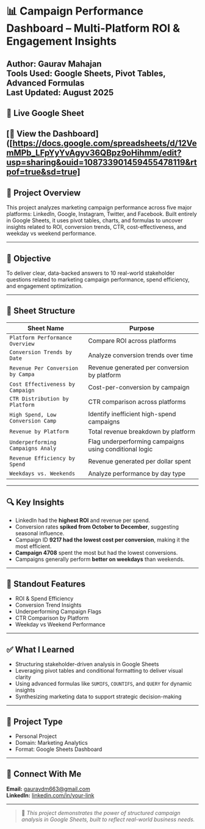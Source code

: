 # 📊 Campaign Performance Dashboard – Multi-Platform ROI & Engagement Insights

Author: Gaurav Mahajan  
Tools Used: Google Sheets, Pivot Tables, Advanced Formulas  
Last Updated: August 2025  
---

## 🔗 Live Google Sheet

[📂 View the Dashboard]([https://docs.google.com/spreadsheets/d/12VemMPb_LFpYyYvAgyv36QBpz9oHihmm/edit?usp=sharing&ouid=108733901459455478119&rtpof=true&sd=true]
---

## 📌 Project Overview

This project analyzes marketing campaign performance across five major platforms: LinkedIn, Google, Instagram, Twitter, and Facebook. Built entirely in Google Sheets, it uses pivot tables, charts, and formulas to uncover insights related to ROI, conversion trends, CTR, cost-effectiveness, and weekday vs weekend performance.

---

## 🎯 Objective

To deliver clear, data-backed answers to 10 real-world stakeholder questions related to marketing campaign performance, spend efficiency, and engagement optimization.

---

## 📁 Sheet Structure

| Sheet Name                         | Purpose                                                   |
|------------------------------------|-----------------------------------------------------------|
| `Platform Performance Overview`    | Compare ROI across platforms                              |
| `Conversion Trends by Date`        | Analyze conversion trends over time                       |
| `Revenue Per Conversion by Campa`  | Revenue generated per conversion by platform              |
| `Cost Effectiveness by Campaign`   | Cost-per-conversion by campaign                           |
| `CTR Distribution by Platform`     | CTR comparison across platforms                           |
| `High Spend, Low Conversion Camp`  | Identify inefficient high-spend campaigns                 |
| `Revenue by Platform`              | Total revenue breakdown by platform                       |
| `Underperforming Campaigns Analy`  | Flag underperforming campaigns using conditional logic    |
| `Revenue Efficiency by Spend`      | Revenue generated per dollar spent                        |
| `Weekdays vs. Weekends`            | Analyze performance by day type                           |

---

## 🔍 Key Insights

- LinkedIn had the **highest ROI** and revenue per spend.
- Conversion rates **spiked from October to December**, suggesting seasonal influence.
- Campaign ID **9217 had the lowest cost per conversion**, making it the most efficient.
- **Campaign 4708** spent the most but had the lowest conversions.
- Campaigns generally perform **better on weekdays** than weekends.

---

## 🌟 Standout Features

- ROI & Spend Efficiency  
- Conversion Trend Insights  
- Underperforming Campaign Flags  
- CTR Comparison by Platform  
- Weekday vs Weekend Performance  

---

## ✅ What I Learned

- Structuring stakeholder-driven analysis in Google Sheets  
- Leveraging pivot tables and conditional formatting to deliver visual clarity  
- Using advanced formulas like `SUMIFS`, `COUNTIFS`, and `QUERY` for dynamic insights  
- Synthesizing marketing data to support strategic decision-making

---

## 📂 Project Type

- Personal Project  
- Domain: Marketing Analytics  
- Format: Google Sheets Dashboard

---

## 🔗 Connect With Me

**Email:** gauravdm663@gmail.com  
**LinkedIn:** [linkedin.com/in/your-link](https://www.linkedin.com/in/gauravmahajan7507/)  

---

> 📌 _This project demonstrates the power of structured campaign analysis in Google Sheets, built to reflect real-world business needs._
